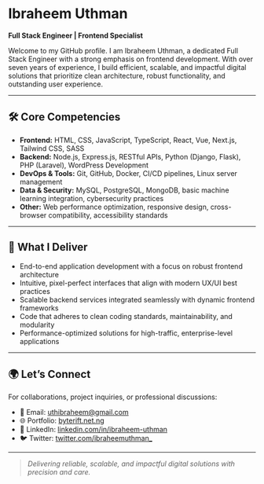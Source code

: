 # Ibraheem Uthman

**Full Stack Engineer | Frontend Specialist**  

Welcome to my GitHub profile. I am Ibraheem Uthman, a dedicated Full Stack Engineer with a strong emphasis on frontend development. With over seven years of experience, I build efficient, scalable, and impactful digital solutions that prioritize clean architecture, robust functionality, and outstanding user experience.

---

## 🛠 Core Competencies

- **Frontend:** HTML, CSS, JavaScript, TypeScript, React, Vue, Next.js, Tailwind CSS, SASS
- **Backend:** Node.js, Express.js, RESTful APIs, Python (Django, Flask), PHP (Laravel), WordPress Development
- **DevOps & Tools:** Git, GitHub, Docker, CI/CD pipelines, Linux server management
- **Data & Security:** MySQL, PostgreSQL, MongoDB, basic machine learning integration, cybersecurity practices
- **Other:** Web performance optimization, responsive design, cross-browser compatibility, accessibility standards

---

## 📌 What I Deliver

- End-to-end application development with a focus on robust frontend architecture
- Intuitive, pixel-perfect interfaces that align with modern UX/UI best practices
- Scalable backend services integrated seamlessly with dynamic frontend frameworks
- Code that adheres to clean coding standards, maintainability, and modularity
- Performance-optimized solutions for high-traffic, enterprise-level applications

---

## 🌍 Let’s Connect

For collaborations, project inquiries, or professional discussions:

- 📧 Email: [uthibraheem@gmail.com](mailto:uthibraheem@gmail.com)
- 🌐 Portfolio: [byterift.net.ng](https://byterift.net.ng/)
- 💼 LinkedIn: [linkedin.com/in/ibraheem-uthman](https://www.linkedin.com/in/ibraheem-uthman/)
- 🐦 Twitter: [twitter.com/ibraheemuthman_](https://twitter.com/ibraheemuthman_)

---

> *Delivering reliable, scalable, and impactful digital solutions with precision and care.*
